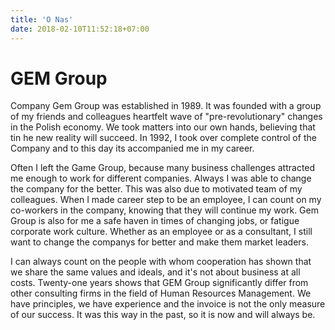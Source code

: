 ```yaml
---
title: 'O Nas'
date: 2018-02-10T11:52:18+07:00
---
```

# GEM Group

Company Gem Group was established in 1989.
It was founded with a group of my friends and colleagues heartfelt wave of "pre-revolutionary" changes in the Polish economy.
We took matters into our own hands, believing that tin he new reality will succeed.
In 1992, I took over complete control of the Company and to this day its accompanied me in my career.


Often I left the Game Group, because many business challenges attracted me enough to work for different companies.
Always I was able to change the company for the better. This was also due to motivated team of my colleagues.
When I made career step to be an employee, I can count on my co-workers in the company, knowing that they will continue my work.
Gem Group is also for me a safe haven in times of changing jobs, or fatigue corporate work culture.
Whether as an employee or as a consultant, I still want to change the companys for better and make them market leaders.


I can always count on the people with whom cooperation has shown that we share the same values and ideals, and it's not about business at all costs.
Twenty-one years shows that GEM Group significantly differ from other consulting firms in the field of Human Resources Management.
We have principles, we have experience and the invoice is not the only measure of our success.
It was this way in the past, so it is now and will always be.
